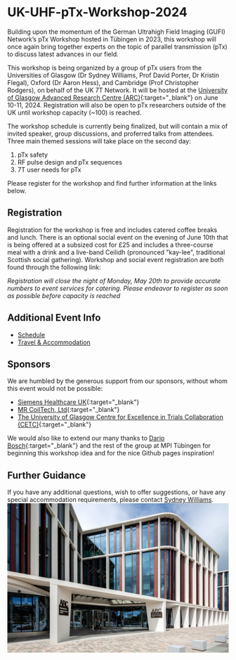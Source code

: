 # UK-UHF-pTx-Workshop-2024

Building upon the momentum of the German Ultrahigh Field Imaging (GUFI) Network’s pTx Workshop hosted in Tübingen in 2023, this workshop will once again bring together experts on the topic of parallel transmission (pTx) to discuss latest advances in our field.

This workshop is being organized by a group of pTx users from the Universities of Glasgow (Dr Sydney Williams, Prof David Porter, Dr Kristin Flegal), Oxford (Dr Aaron Hess), and Cambridge (Prof Christopher Rodgers), on behalf of the UK 7T Network. It will be hosted at the [University of Glasgow Advanced Research Centre (ARC)](https://www.gla.ac.uk/research/arc/){:target="_blank"} on June 10-11, 2024. Registration will also be open to pTx researchers outside of the UK until workshop capacity (~100) is reached. 

The workshop schedule is currently being finalized, but will contain a mix of invited speaker, group discussions, and proferred talks from attendees. Three main themed sessions will take place on the second day:
1. pTx safety
2. RF pulse design and pTx sequences
3. 7T user needs for pTx

Please register for the workshop and find further information at the links below.

## Registration

Registration for the workshop is free and includes catered coffee breaks and lunch. There is an optional social event on the evening of June 10th that is being offered at a subsized cost for £25 and includes a three-course meal with a drink and a live-band Ceilidh (pronounced "kay-lee", traditional Scottish social gathering). Workshop and social event registration are both found through the following link:

_Registration will close the night of Monday, May 20th to provide accurate numbers to event services for catering. Please endeavor to register as soon as possible before capacity is reached_

## Additional Event Info
- [Schedule](schedule.md)
- [Travel & Accommodation](travel.md)

## Sponsors

We are humbled by the generous support from our sponsors, without whom this event would not be possible:
- [Siemens Healthcare UK](https://www.siemens-healthineers.com/en-uk){:target="_blank"}
- [MR CoilTech, Ltd](https://www.mr-coiltech.co.uk/){:target="_blank"}
- [The University of Glasgow Centre for Excellence in Trials Collaboration (CETC)](https://www.gla.ac.uk/colleges/mvls/researchinnovationengagementsupport/cetc/){:target="_blank"}

We would also like to extend our many thanks to [Dario Bosch](https://github.com/dabosch){:target="_blank"} and the rest of the group at MPI Tübingen for beginning this workshop idea and for the nice Github pages inspiration!

## Further Guidance

If you have any additional questions, wish to offer suggestions, or have any special accommodation requirements, please contact [Sydney Williams](mailto:sydney.williams@glasgow.ac.uk).
![University of Glasgow Advanced Research Centre](./images/UofG-ARC.jpg)




